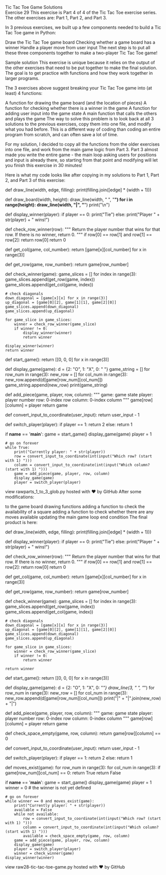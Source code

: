 Tic Tac Toe Game Solutions   
Exercise 29
This exercise is Part 4 of 4 of the Tic Tac Toe exercise series. The other exercises are: Part 1, Part 2, and Part 3.

In 3 previous exercises, we built up a few components needed to build a Tic Tac Toe game in Python:

Draw the Tic Tac Toe game board
Checking whether a game board has a winner
Handle a player move from user input
The next step is to put all these three components together to make a two-player Tic Tac Toe game!

Sample solution
This exercise is unique because it relies on the output of the other exercises that need to be put together to make the final solution. The goal is to get practice with functions and how they work together in larger programs.

The 3 exercises above suggest breaking your Tic Tac Toe game into (at least) 4 functions:

A function for drawing the game board (and the location of pieces)
A function for checking whether there is a winner in the game
A function for adding user input into the game state
A main function that calls the others and plays the game
The way to solve this problem is to look back at all 3 solutions to the previous exercises, copy them into one file, and modify what you had before. This is a different way of coding than coding an entire program from scratch, and can often save a lot of time.

For my solution, I decided to copy all the functions from the older exercises into one file, and work from the main game logic from Part 3. Part 3 almost made you write the entire game - the main loop asking users for positions and input is already there, so starting from that point and modifying will let you finish this exercise in 30 minutes!

Here is what my code looks like after copying in my solutions to Part 1, Part 2, and Part 3 of this exercise:

def draw_line(width, edge, filling):
	print(filling.join([edge] * (width + 1)))

def draw_board(width, height):
	draw_line(width, " ", "__")
	for i in range(height):
		draw_line(width, "|", "__")
	print("\n")

def display_winner(player):
	if player == 0:
		print("Tie")
	else:
		print("Player " + str(player) + " wins!")

def check_row_winner(row):
	"""
	Return the player number that wins for that row.
	If there is no winner, return 0.
	"""
	if row[0] == row[1] and row[1] == row[2]:
		return row[0]
	return 0

def get_col(game, col_number):
	return [game[x][col_number] for x in range(3)]

def get_row(game, row_number):
	return game[row_number]

def check_winner(game):
	game_slices = []
	for index in range(3):
		game_slices.append(get_row(game, index))
		game_slices.append(get_col(game, index))

	# check diagonals
	down_diagonal = [game[x][x] for x in range(3)]
	up_diagonal = [game[0][2], game[1][1], game[2][0]]
	game_slices.append(down_diagonal)
	game_slices.append(up_diagonal)

	for game_slice in game_slices:
		winner = check_row_winner(game_slice)
		if winner != 0:
			display_winner(winner)
			return winner

	display_winner(winner)
	return winner

def start_game():
	return [[0, 0, 0] for x in range(3)]

def display_game(game):
	d = {2: "O", 1: "X", 0: " "}
	game_string = []
	for row_num in range(3):
		new_row = []
		for col_num in range(3):
			new_row.append(d[game[row_num][col_num]])
		game_string.append(new_row)
	print(game_string)


def add_piece(game, player, row, column):
	"""
	game: game state
	player: player number
	row: 0-index row
	column: 0-index column
	"""
	game[row][column] = player
	return game

def convert_input_to_coordinate(user_input):
	return user_input - 1

def switch_player(player):
	if player == 1:
		return 2
	else:
		return 1


if __name__ == '__main__':
	game = start_game()
	display_game(game)
	player = 1

	# go on forever
	while True:
		print("Currently player: " + str(player))
		row = convert_input_to_coordinate(int(input("Which row? (start with 1) ")))
		column = convert_input_to_coordinate(int(input("Which column? (start with 1) ")))
		game = add_piece(game, player, row, column)
		display_game(game)
		player = switch_player(player)
view rawparts_1_to_3_glob.py hosted with ❤ by GitHub
After some modifications:

to the game board drawing functions
adding a function to check the availability of a square
adding a function to check whether there are any moves available
updating the main game loop end condition
The final product is here:

def draw_line(width, edge, filling):
	print(filling.join([edge] * (width + 1)))


def display_winner(player):
	if player == 0:
		print("Tie")
	else:
		print("Player " + str(player) + " wins!")

def check_row_winner(row):
	"""
	Return the player number that wins for that row.
	If there is no winner, return 0.
	"""
	if row[0] == row[1] and row[1] == row[2]:
		return row[0]
	return 0

def get_col(game, col_number):
	return [game[x][col_number] for x in range(3)]

def get_row(game, row_number):
	return game[row_number]

def check_winner(game):
	game_slices = []
	for index in range(3):
		game_slices.append(get_row(game, index))
		game_slices.append(get_col(game, index))

	# check diagonals
	down_diagonal = [game[x][x] for x in range(3)]
	up_diagonal = [game[0][2], game[1][1], game[2][0]]
	game_slices.append(down_diagonal)
	game_slices.append(up_diagonal)

	for game_slice in game_slices:
		winner = check_row_winner(game_slice)
		if winner != 0:
			return winner

	return winner

def start_game():
	return [[0, 0, 0] for x in range(3)]

def display_game(game):
	d = {2: "O", 1: "X", 0: "_"}
	draw_line(3, " ", "_")
	for row_num in range(3):
		new_row = []
		for col_num in range(3):
			new_row.append(d[game[row_num][col_num]])
		print("|" + "|".join(new_row) + "|")


def add_piece(game, player, row, column):
	"""
	game: game state
	player: player number
	row: 0-index row
	column: 0-index column
	"""
	game[row][column] = player
	return game

def check_space_empty(game, row, column):
	return game[row][column] == 0

def convert_input_to_coordinate(user_input):
	return user_input - 1

def switch_player(player):
	if player == 1:
		return 2
	else:
		return 1

def moves_exist(game):
	for row_num in range(3):
		for col_num in range(3):
			if game[row_num][col_num] == 0:
				return True
	return False

if __name__ == '__main__':
	game = start_game()
	display_game(game)
	player = 1
	winner = 0  # the winner is not yet defined

	# go on forever
	while winner == 0 and moves_exist(game):
		print("Currently player: " + str(player))
		available = False
		while not available:
			row = convert_input_to_coordinate(int(input("Which row? (start with 1) ")))
			column = convert_input_to_coordinate(int(input("Which column? (start with 1) ")))
			available = check_space_empty(game, row, column)
		game = add_piece(game, player, row, column)
		display_game(game)
		player = switch_player(player)
		winner = check_winner(game)
	display_winner(winner)
view raw28-tic-tac-toe-game.py hosted with ❤ by GitHub